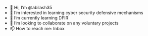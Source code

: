 - 👋 Hi, I’m @abilash35
- 👀 I’m interested in learning cyber security defensive mechanisms
- 🌱 I’m currently learning DFIR
- 💞️ I’m looking to collaborate on any voluntary projects
- 📫 How to reach me: Inbox

<!---
abilash35/abilash35 is a ✨ special ✨ repository because its `README.md` (this file) appears on your GitHub profile.
You can click the Preview link to take a look at your changes.
--->
